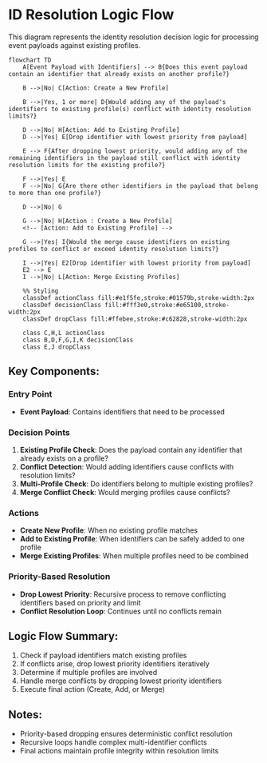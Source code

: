 # ID Resolution Logic Flow

This diagram represents the identity resolution decision logic for processing event payloads against existing profiles.

```mermaid
flowchart TD
    A[Event Payload with Identifiers] --> B{Does this event payload contain an identifier that already exists on another profile?}
    
    B -->|No| C[Action: Create a New Profile]
    
    B -->|Yes, 1 or more| D{Would adding any of the payload's identifiers to existing profile(s) conflict with identity resolution limits?}
    
    D -->|No| H[Action: Add to Existing Profile]
    D -->|Yes| E[Drop identifier with lowest priority from payload]
    
    E --> F{After dropping lowest priority, would adding any of the remaining identifiers in the payload still conflict with identity resolution limits for the existing profile?}
    
    F -->|Yes| E
    F -->|No| G{Are there other identifiers in the payload that belong to more than one profile?}
    
    D -->|No| G
    
    G -->|No| H[Action : Create a New Profile]
    <!-- [Action: Add to Existing Profile] -->
    
    G -->|Yes| I{Would the merge cause identifiers on existing profiles to conflict or exceed identity resolution limits?}
    
    I -->|Yes| E2[Drop identifier with lowest priority from payload]
    E2 --> E
    I -->|No| L[Action: Merge Existing Profiles]
    
    %% Styling
    classDef actionClass fill:#e1f5fe,stroke:#01579b,stroke-width:2px
    classDef decisionClass fill:#fff3e0,stroke:#e65100,stroke-width:2px
    classDef dropClass fill:#ffebee,stroke:#c62828,stroke-width:2px
    
    class C,H,L actionClass
    class B,D,F,G,I,K decisionClass
    class E,J dropClass
```

## Key Components:

### Entry Point
- **Event Payload**: Contains identifiers that need to be processed

### Decision Points
1. **Existing Profile Check**: Does the payload contain any identifier that already exists on a profile?
2. **Conflict Detection**: Would adding identifiers cause conflicts with resolution limits?
3. **Multi-Profile Check**: Do identifiers belong to multiple existing profiles?
4. **Merge Conflict Check**: Would merging profiles cause conflicts?

### Actions
- **Create New Profile**: When no existing profile matches
- **Add to Existing Profile**: When identifiers can be safely added to one profile
- **Merge Existing Profiles**: When multiple profiles need to be combined

### Priority-Based Resolution
- **Drop Lowest Priority**: Recursive process to remove conflicting identifiers based on priority and limit
- **Conflict Resolution Loop**: Continues until no conflicts remain

## Logic Flow Summary:

1. Check if payload identifiers match existing profiles
2. If conflicts arise, drop lowest priority identifiers iteratively
3. Determine if multiple profiles are involved
4. Handle merge conflicts by dropping lowest priority identifiers
5. Execute final action (Create, Add, or Merge)

## Notes:
- Priority-based dropping ensures deterministic conflict resolution
- Recursive loops handle complex multi-identifier conflicts
- Final actions maintain profile integrity within resolution limits
